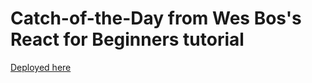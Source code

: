 # Catch-of-the-Day from Wes Bos's React for Beginners tutorial
[Deployed here](https://ns-emubxpkuha.now.sh)


